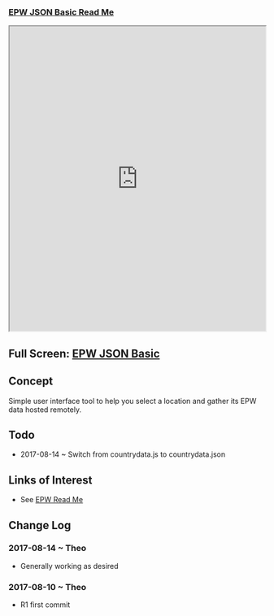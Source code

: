 <span style=display:none; >[You are now in a GitHub source code view - click this link to view Read Me file as a web page]( https://ibpsa2017.github.io/epw-json-basic/#README.md "View file as a web page." ) </span>



### [EPW JSON Basic Read Me]( #README.md )


<iframe src=https://ibpsa2017.github.io/epw-json-basic/epw-json-basic.html width=100% height=600px onload=this.contentWindow.controls.enableZoom=false; ></iframe>

## Full Screen: [EPW JSON Basic]( https://ibpsa2017.github.io/epw-json-basic/epw-json-basic.html )


## Concept


Simple user interface tool to help you select a location and gather its EPW data hosted remotely.


## Todo

* 2017-08-14 ~ Switch from countrydata.js to countrydata.json


## Links of Interest

* See [EPW Read Me]( https://ibpsa2017.github.io/index.html#readme-epw.md )


## Change Log

### 2017-08-14 ~ Theo

* Generally working as desired

### 2017-08-10 ~ Theo

* R1 first commit
